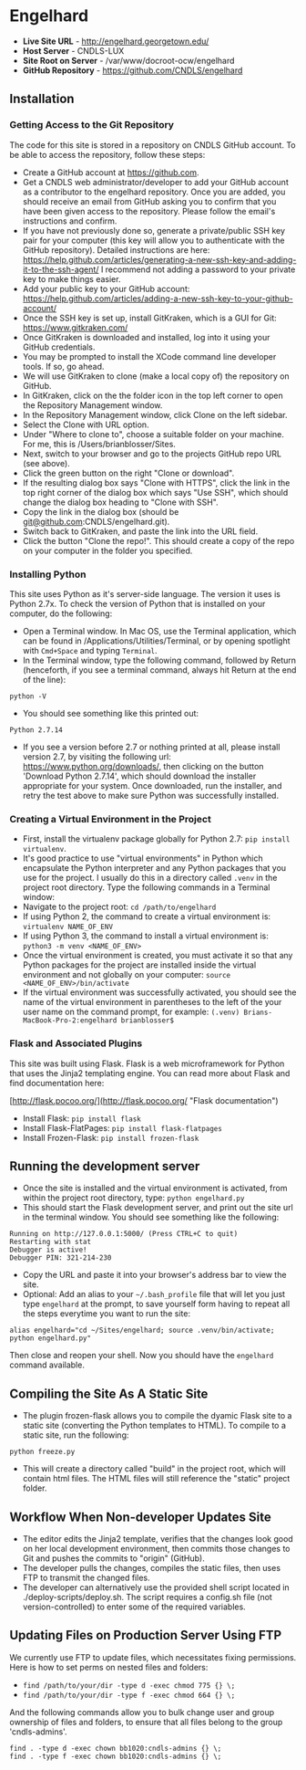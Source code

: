 # Engelhard

* **Live Site URL** - http://engelhard.georgetown.edu/
* **Host Server** - CNDLS-LUX
* **Site Root on Server** - /var/www/docroot-ocw/engelhard
* **GitHub Repository** - https://github.com/CNDLS/engelhard


## Installation

### Getting Access to the Git Repository
The code for this site is stored in a repository on CNDLS GitHub account. To be able to access the repository, follow these steps:
* Create a GitHub account at https://github.com.
* Get a CNDLS web administrator/developer to add your GitHub account as a contributor to the engelhard repository. Once you are added, you should receive an email from GitHub asking you to confirm that you have been given access to the repository. Please follow the email's instructions and confirm.
* If you have not previously done so, generate a private/public SSH key pair for your computer (this key will allow you to authenticate with the GitHub repository). Detailed instructions are here: https://help.github.com/articles/generating-a-new-ssh-key-and-adding-it-to-the-ssh-agent/
I recommend not adding a password to your private key to make things easier.
* Add your public key to your GitHub account: https://help.github.com/articles/adding-a-new-ssh-key-to-your-github-account/
* Once the SSH key is set up, install GitKraken, which is a GUI for Git: https://www.gitkraken.com/
* Once GitKraken is downloaded and installed, log into it using your GitHub credentials.
* You may be prompted to install the XCode command line developer tools. If so, go ahead.
* We will use GitKraken to clone (make a local copy of) the repository on GitHub.
* In GitKraken, click on the the folder icon in the top left corner to open the Repository Management window.
* In the Repository Management window, click Clone on the left sidebar.
* Select the Clone with URL option.
* Under "Where to clone to", choose a suitable folder on your machine. For me, this is /Users/brianblosser/Sites.
* Next, switch to your browser and go to the projects GitHub repo URL (see above).
* Click the green button on the right "Clone or download".
* If the resulting dialog box says "Clone with HTTPS", click the link in the top right corner of the dialog box which says "Use SSH", which should change the dialog box heading to "Clone with SSH".
* Copy the link in the dialog box (should be git@github.com:CNDLS/engelhard.git).
* Switch back to GitKraken, and paste the link into the URL field.
* Click the button "Clone the repo!". This should create a copy of the repo on your computer in the folder you specified.

### Installing Python
This site uses Python as it's server-side language. The version it uses is Python 2.7x.
To check the version of Python that is installed on your computer, do the following:
* Open a Terminal window. In Mac OS, use the Terminal application, which can be found in /Applications/Utilities/Terminal, or by opening spotlight with `Cmd+Space` and typing `Terminal`.
* In the Terminal window, type the following command, followed by Return (henceforth, if you see a terminal command, always hit Return at the end of the line):
```
python -V
```
* You should see something like this printed out:
```
Python 2.7.14
```
* If you see a version before 2.7 or nothing printed at all, please install version 2.7, by visiting the following url: https://www.python.org/downloads/, then clicking on the button 'Download Python 2.7.14', which should download the installer appropriate for your system. Once downloaded, run the installer, and retry the test above to make sure Python was successfully installed.

### Creating a Virtual Environment in the Project
* First, install the virtualenv package globally for Python 2.7: `pip install virtualenv`.
* It's good practice to use "virtual environments" in Python which encapsulate the Python interpreter and any Python packages that you use for the project. I usually do this in a directory called `.venv` in the project root directory. Type the following commands in a Terminal window:
* Navigate to the project root: `cd /path/to/engelhard`
* If using Python 2, the command to create a virtual environment is: `virtualenv NAME_OF_ENV`
* If using Python 3, the command to install a virtual environment is: `python3 -m venv <NAME_OF_ENV>`
* Once the virtual environment is created, you must activate it so that any Python packages for the project are installed inside the virtual environment and not globally on your computer: `source <NAME_OF_ENV>/bin/activate`
* If the virtual environment was successfully activated, you should see the name of the virtual environment in parentheses to the left of the your user name on the command prompt, for example: `(.venv) Brians-MacBook-Pro-2:engelhard brianblosser$`


### Flask and Associated Plugins

This site was built using Flask. Flask is a web microframework for Python that uses the Jinja2 templating engine. You can read more about Flask and find documentation here:

[http://flask.pocoo.org/](http://flask.pocoo.org/ "Flask documentation")

* Install Flask: ``pip install flask``
* Install Flask-FlatPages: ``pip install flask-flatpages``
* Install Frozen-Flask: ``pip install frozen-flask``


## Running the development server
* Once the site is installed and the virtual environment is activated, from within the project root directory, type: `python engelhard.py`
* This should start the Flask development server, and print out the site url in the terminal window. You should see something like the following:
```
Running on http://127.0.0.1:5000/ (Press CTRL+C to quit)
Restarting with stat
Debugger is active!
Debugger PIN: 321-214-230
```
* Copy the URL and paste it into your browser's address bar to view the site.
* Optional: Add an alias to your `~/.bash_profile` file that will let you just type `engelhard` at the prompt, to save yourself form having to repeat all the steps everytime you want to run the site:
```
alias engelhard="cd ~/Sites/engelhard; source .venv/bin/activate; python engelhard.py"
``` 
Then close and reopen your shell. Now you should have the `engelhard` command available.


## Compiling the Site As A Static Site
* The plugin frozen-flask allows you to compile the dyamic Flask site to a static site (converting the Python templates to HTML). To compile to a static site, run the following:
```
python freeze.py
```
* This will create a directory called "build" in the project root, which will contain html files. The HTML files will still reference the "static" project folder.

## Workflow When Non-developer Updates Site
* The editor edits the Jinja2 template, verifies that the changes look good on her local development environment, then commits those changes to Git and pushes the commits to "origin" (GitHub).
* The developer pulls the changes, compiles the static files, then uses FTP to transmit the changed files.
* The developer can alternatively use the provided shell script located in ./deploy-scripts/deploy.sh. The script requires a config.sh file (not version-controlled) to enter some of the required variables.
  
## Updating Files on Production Server Using FTP
We currently use FTP to update files, which necessitates fixing permissions. Here is how to set perms on nested files and folders:
* `find /path/to/your/dir -type d -exec chmod 775 {} \;`
* `find /path/to/your/dir -type f -exec chmod 664 {} \;`

And the following commands allow you to bulk change user and group ownership of files and folders, to ensure that all files belong to the group 'cndls-admins'.
```
find . -type d -exec chown bb1020:cndls-admins {} \;
find . -type f -exec chown bb1020:cndls-admins {} \;
```
